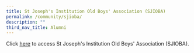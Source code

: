```yaml
---
title: St Joseph's Institution Old Boys' Association (SJIOBA)
permalink: /community/sjioba/
description: ""
third_nav_title: Alumni
---
```

Click [here](http://www.sjioba.org/) to access St Joseph's Institution Old Boys' Association (SJIOBA).